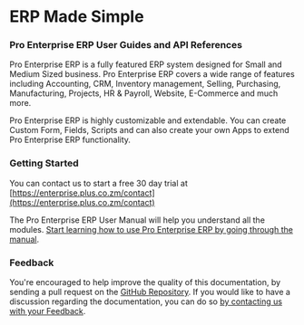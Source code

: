 # ERP Made Simple

### Pro Enterprise ERP User Guides and API References

Pro Enterprise ERP is a fully featured ERP system designed for Small and Medium Sized
business. Pro Enterprise ERP covers a wide range of features including Accounting, CRM,
Inventory management, Selling, Purchasing, Manufacturing, Projects, HR &
Payroll, Website, E-Commerce and much more.

Pro Enterprise ERP is highly customizable and extendable.
You can create Custom Form, Fields, Scripts and can also create your own Apps
to extend Pro Enterprise ERP functionality.

### Getting Started

You can contact us to start a free 30 day trial at [https://enterprise.plus.co.zm/contact](https://enterprise.plus.co.zm/contact)

The Pro Enterprise ERP User Manual will help you understand all the modules. [Start learning how to use Pro Enterprise ERP by going through the manual](/docs/user/manual).

### Feedback

You're encouraged to help improve the quality of this documentation, by sending a pull request on the [GitHub Repository](https://github.com/ProEnterprise/docs). If you would like to have a discussion regarding the documentation, you can do so [by contacting us with your Feedback](https://enterprise.plus.co.zm/contact).
